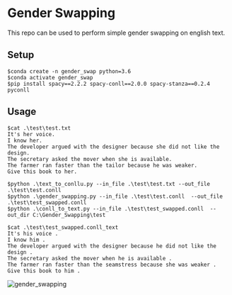 # Gender Swapping
This repo can be used to perform simple gender swapping on english text. 

## Setup
```
$conda create -n gender_swap python=3.6
$conda activate gender_swap
$pip install spacy==2.2.2 spacy-conll==2.0.0 spacy-stanza==0.2.4 pyconll

```
## Usage
```
$cat .\test\test.txt
It's her voice.
I know her.
The developer argued with the designer because she did not like the design.
The secretary asked the mover when she is available.
The farmer ran faster than the tailor because he was weaker.
Give this book to her.

```

```
$python .\text_to_conllu.py --in_file .\test\test.txt --out_file .\test\test.conll 
$python .\gender_swapping.py --in_file .\test\test.conll  --out_file .\test\test_swapped.conll
$python .\conll_to_text.py --in_file .\test\test_swapped.conll  --out_dir C:\Gender_Swapping\test   
```

```
$cat .\test\test_swapped.conll_text
It's his voice .
I know him .
The developer argued with the designer because he did not like the design .
The secretary asked the mover when he is available .
The farmer ran faster than the seamstress because she was weaker .
Give this book to him .

```

![gender_swapping](https://user-images.githubusercontent.com/32549868/112948291-85ebc180-9155-11eb-8e61-1c75b8d7cbcb.png)
